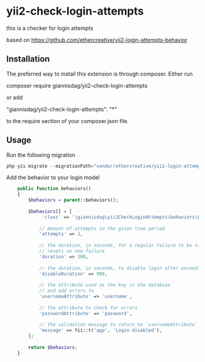 # yii2-check-login-attempts
this is a checker for login attempts

based on https://github.com/ethercreative/yii2-login-attempts-behavior

## Installation

The preferred way to install this extension is through composer.
Either run

composer require giannisdag/yii2-check-login-attempts

or add

"giannisdag/yii2-check-login-attempts": "*"

to the require section of your composer.json file.

## Usage
Run the following migration

```php
php yii migrate --migrationPath="vendor/ethercreative/yii2-login-attempts-behavior/src/migrations"  --interactive=0
```
Add the behavior to your login model
```php
    public function behaviors()
    {
        $behaviors = parent::behaviors();
        
        $behaviors[] = [
             'class' => '\giannisdag\yii2CheckLoginAttempts\behaviors\LoginAttemptBehavior',
            
            // Amount of attempts in the given time period
            'attempts' => 3,
            
            // the duration, in seconds, for a regular failure to be stored for
            // resets on new failure
            'duration' => 300,
            
            // the duration, in seconds, to disable login after exceeding `attemps`
            'disableDuration' => 900,
            
            // the attribute used as the key in the database
            // and add errors to
            'usernameAttribute' => 'username',
            
            // the attribute to check for errors
            'passwordAttribute' => 'password',
            
            // the validation message to return to `usernameAttribute`
            'message' => Yii::t('app', 'Login disabled'),
        ];
        
        return $behaviors;
    }

